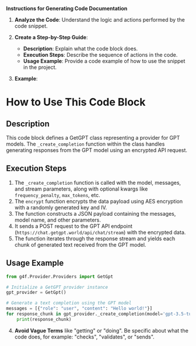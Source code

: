 **Instructions for Generating Code Documentation**

1. **Analyze the Code**: Understand the logic and actions performed by the code snippet.

2. **Create a Step-by-Step Guide**:
    - **Description**: Explain what the code block does.
    - **Execution Steps**: Describe the sequence of actions in the code.
    - **Usage Example**: Provide a code example of how to use the snippet in the project.

3. **Example**:

How to Use This Code Block
=========================================================================================

Description
-------------------------
This code block defines a GetGPT class representing a provider for GPT models. The `_create_completion` function within the class handles generating responses from the GPT model using an encrypted API request.

Execution Steps
-------------------------
1. The `_create_completion` function is called with the model, messages, and stream parameters, along with optional kwargs like `frequency_penalty`, `max_tokens`, etc.
2. The `encrypt` function encrypts the data payload using AES encryption with a randomly generated key and IV.
3. The function constructs a JSON payload containing the messages, model name, and other parameters.
4. It sends a POST request to the GPT API endpoint (`https://chat.getgpt.world/api/chat/stream`) with the encrypted data.
5. The function iterates through the response stream and yields each chunk of generated text received from the GPT model.

Usage Example
-------------------------

```python
from g4f.Provider.Providers import GetGpt

# Initialize a GetGPT provider instance
gpt_provider = GetGpt()

# Generate a text completion using the GPT model
messages = [{"role": "user", "content": "Hello world!"}]
for response_chunk in gpt_provider._create_completion(model='gpt-3.5-turbo', messages=messages, stream=True):
    print(response_chunk)

```

4. **Avoid Vague Terms** like "getting" or "doing". Be specific about what the code does, for example: "checks", "validates", or "sends".